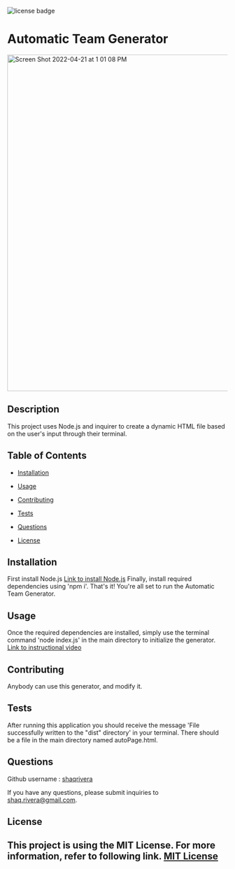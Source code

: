 ![license badge](https://img.shields.io/badge/license-MIT_License-blue)

  # Automatic Team Generator
  
  <img width="770" alt="Screen Shot 2022-04-21 at 1 01 08 PM" src="https://user-images.githubusercontent.com/90933707/164512952-22f391f7-aacd-4022-8296-3422ca5919e1.png">
  
  ## Description
  This project uses Node.js and inquirer to create a dynamic HTML file based on the user's input through their terminal.
  ## Table of Contents
  - [Installation](#installation)
  - [Usage](#usage)
  - [Contributing](#contributing)

  - [Tests](#tests)
  - [Questions](#questions)
  - [License](#license)
  ## Installation
  First install Node.js <a href="https://nodejs.org/en/download/" target="_blank">Link to install Node.js</a> Finally, install required dependencies using 'npm i'. That's it! You're all set to run the Automatic Team Generator.
  ## Usage
  Once the required dependencies are installed, simply use the terminal command 'node index.js' in the main directory to initialize the generator.
  <a href="https://drive.google.com/file/d/1lWuDMA6Tsk-qQZAJk_fTe1uJTVvZU1hu/view?usp=sharing" target="_blank">Link to instructional video</a>
  ## Contributing
  Anybody can use this generator, and modify it.
  ## Tests
  After running this application you should receive the message 'File successfully written to the "dist" directory' in your terminal. There should be a file in the main directory named autoPage.html.
  
  ## Questions
  Github username : <a href="https://github.com/shaqrivera" target="_blank">shaqrivera</a>
  
  If you have any questions, please submit inquiries to shaq.rivera@gmail.com.
  
  ## License
  This project is using the MIT License. For more information, refer to following link.
    [MIT License](https://spdx.org/licenses/MIT.htm)
  ---

